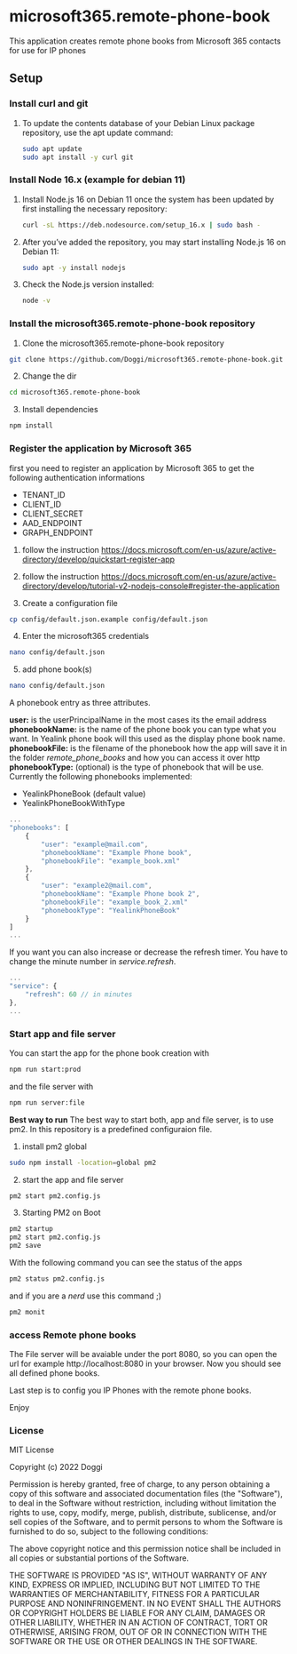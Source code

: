 # microsoft365.remote-phone-book

This application creates remote phone books from Microsoft 365 contacts for use for IP phones

## Setup

### Install curl and git

1. To update the contents database of your Debian Linux package repository, use the apt update command:

    ```bash
    sudo apt update
    sudo apt install -y curl git
    ```

### Install Node 16.x (example for debian 11)

1. Install Node.js 16 on Debian 11 once the system has been updated by first installing the necessary repository:

    ```bash
    curl -sL https://deb.nodesource.com/setup_16.x | sudo bash -
    ```

2. After you’ve added the repository, you may start installing Node.js 16 on Debian 11:

    ```bash
    sudo apt -y install nodejs
    ```

3. Check the Node.js version installed:

    ```bash
    node -v
    ```

### Install the microsoft365.remote-phone-book repository

1. Clone the microsoft365.remote-phone-book repository

```bash
git clone https://github.com/Doggi/microsoft365.remote-phone-book.git
```

2. Change the dir

```bash
cd microsoft365.remote-phone-book
```

3. Install dependencies

```bash
npm install
```

### Register the application by Microsoft 365

first you need to register an application by Microsoft 365 to get the following authentication informations

-   TENANT_ID
-   CLIENT_ID
-   CLIENT_SECRET
-   AAD_ENDPOINT
-   GRAPH_ENDPOINT

1. follow the instruction https://docs.microsoft.com/en-us/azure/active-directory/develop/quickstart-register-app

2. follow the instruction https://docs.microsoft.com/en-us/azure/active-directory/develop/tutorial-v2-nodejs-console#register-the-application

3. Create a configuration file

```bash
cp config/default.json.example config/default.json
```

4. Enter the microsoft365 credentials

```bash
nano config/default.json
```

5. add phone book(s)

```bash
nano config/default.json
```

A phonebook entry as three attributes.

**user:** is the userPrincipalName in the most cases its the email address  
**phonebookName:** is the name of the phone book you can type what you want. In Yealink phone book will this used as the display phone book name.  
**phonebookFile:** is the filename of the phonebook how the app will save it in the folder _remote_phone_books_ and how you can access it over http  
**phonebookType:** (optional) is the type of phonebook that will be use. Currently the following phonebooks implemented:

-   YealinkPhoneBook (default value)
-   YealinkPhoneBookWithType

```javascript
...
"phonebooks": [
    {
        "user": "example@mail.com",
        "phonebookName": "Example Phone book",
        "phonebookFile": "example_book.xml"
    },
    {
        "user": "example2@mail.com",
        "phonebookName": "Example Phone book 2",
        "phonebookFile": "example_book_2.xml"
        "phonebookType": "YealinkPhoneBook"
    }
]
...
```

If you want you can also increase or decrease the refresh timer. You have to change the minute number in _service.refresh_.

```javascript
...
"service": {
    "refresh": 60 // in minutes
},
...
```

### Start app and file server

You can start the app for the phone book creation with

```bash
npm run start:prod
```

and the file server with

```bash
npm run server:file
```

**Best way to run**
The best way to start both, app and file server, is to use pm2. In this repository is a predefined configuraion file.

1. install pm2 global

```bash
sudo npm install -location=global pm2
```

2. start the app and file server

```bash
pm2 start pm2.config.js
```

3. Starting PM2 on Boot

```bash
pm2 startup
pm2 start pm2.config.js
pm2 save
```

With the following command you can see the status of the apps

```bash
pm2 status pm2.config.js
```

and if you are a _nerd_ use this command ;)

```bash
pm2 monit
```

### access Remote phone books

The File server will be avaiable under the port 8080, so you can open the url for example http://localhost:8080 in your browser. Now you should see all defined phone books.

Last step is to config you IP Phones with the remote phone books.

Enjoy

### License

MIT License

Copyright (c) 2022 Doggi

Permission is hereby granted, free of charge, to any person obtaining a copy
of this software and associated documentation files (the "Software"), to deal
in the Software without restriction, including without limitation the rights
to use, copy, modify, merge, publish, distribute, sublicense, and/or sell
copies of the Software, and to permit persons to whom the Software is
furnished to do so, subject to the following conditions:

The above copyright notice and this permission notice shall be included in all
copies or substantial portions of the Software.

THE SOFTWARE IS PROVIDED "AS IS", WITHOUT WARRANTY OF ANY KIND, EXPRESS OR
IMPLIED, INCLUDING BUT NOT LIMITED TO THE WARRANTIES OF MERCHANTABILITY,
FITNESS FOR A PARTICULAR PURPOSE AND NONINFRINGEMENT. IN NO EVENT SHALL THE
AUTHORS OR COPYRIGHT HOLDERS BE LIABLE FOR ANY CLAIM, DAMAGES OR OTHER
LIABILITY, WHETHER IN AN ACTION OF CONTRACT, TORT OR OTHERWISE, ARISING FROM,
OUT OF OR IN CONNECTION WITH THE SOFTWARE OR THE USE OR OTHER DEALINGS IN THE
SOFTWARE.

